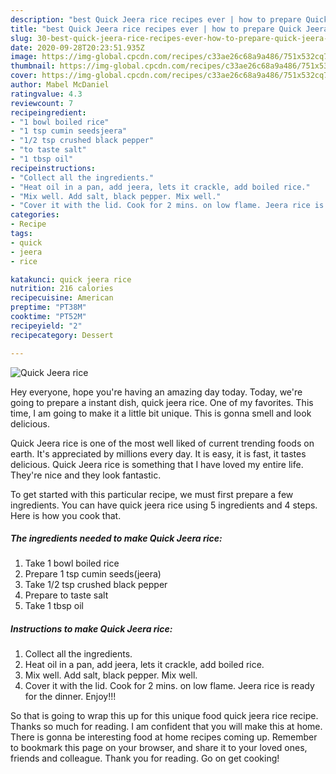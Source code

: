 ```yaml
---
description: "best Quick Jeera rice recipes ever | how to prepare Quick Jeera rice"
title: "best Quick Jeera rice recipes ever | how to prepare Quick Jeera rice"
slug: 30-best-quick-jeera-rice-recipes-ever-how-to-prepare-quick-jeera-rice
date: 2020-09-28T20:23:51.935Z
image: https://img-global.cpcdn.com/recipes/c33ae26c68a9a486/751x532cq70/quick-jeera-rice-recipe-main-photo.jpg
thumbnail: https://img-global.cpcdn.com/recipes/c33ae26c68a9a486/751x532cq70/quick-jeera-rice-recipe-main-photo.jpg
cover: https://img-global.cpcdn.com/recipes/c33ae26c68a9a486/751x532cq70/quick-jeera-rice-recipe-main-photo.jpg
author: Mabel McDaniel
ratingvalue: 4.3
reviewcount: 7
recipeingredient:
- "1 bowl boiled rice"
- "1 tsp cumin seedsjeera"
- "1/2 tsp crushed black pepper"
- "to taste salt"
- "1 tbsp oil"
recipeinstructions:
- "Collect all the ingredients."
- "Heat oil in a pan, add jeera, lets it crackle, add boiled rice."
- "Mix well. Add salt, black pepper. Mix well."
- "Cover it with the lid. Cook for 2 mins. on low flame. Jeera rice is ready for the dinner. Enjoy!!!"
categories:
- Recipe
tags:
- quick
- jeera
- rice

katakunci: quick jeera rice 
nutrition: 216 calories
recipecuisine: American
preptime: "PT38M"
cooktime: "PT52M"
recipeyield: "2"
recipecategory: Dessert

---
```



![Quick Jeera rice](https://img-global.cpcdn.com/recipes/c33ae26c68a9a486/751x532cq70/quick-jeera-rice-recipe-main-photo.jpg)

Hey everyone, hope you're having an amazing day today. Today, we're going to prepare a instant dish, quick jeera rice. One of my favorites. This time, I am going to make it a little bit unique. This is gonna smell and look delicious.



Quick Jeera rice is one of the most well liked of current trending foods on earth. It's appreciated by millions every day. It is easy, it is fast, it tastes delicious. Quick Jeera rice is something that I have loved my entire life. They're nice and they look fantastic.


To get started with this particular recipe, we must first prepare a few ingredients. You can have quick jeera rice using 5 ingredients and 4 steps. Here is how you cook that.

<!--inarticleads1-->

##### The ingredients needed to make Quick Jeera rice:

1. Take 1 bowl boiled rice
1. Prepare 1 tsp cumin seeds(jeera)
1. Take 1/2 tsp crushed black pepper
1. Prepare to taste salt
1. Take 1 tbsp oil




<!--inarticleads2-->

##### Instructions to make Quick Jeera rice:

1. Collect all the ingredients.
1. Heat oil in a pan, add jeera, lets it crackle, add boiled rice.
1. Mix well. Add salt, black pepper. Mix well.
1. Cover it with the lid. Cook for 2 mins. on low flame. Jeera rice is ready for the dinner. Enjoy!!!




So that is going to wrap this up for this unique food quick jeera rice recipe. Thanks so much for reading. I am confident that you will make this at home. There is gonna be interesting food at home recipes coming up. Remember to bookmark this page on your browser, and share it to your loved ones, friends and colleague. Thank you for reading. Go on get cooking!
